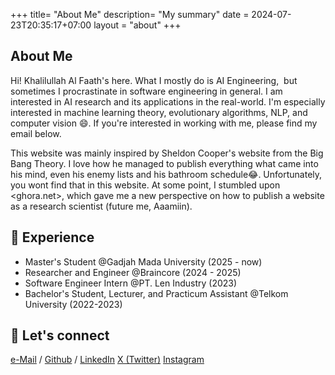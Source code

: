 +++
title= "About Me"
description= "My summary"
date = 2024-07-23T20:35:17+07:00
layout = "about"
+++

## About Me

Hi! Khalilullah Al Faath's here. What I mostly do is AI Engineering,  but sometimes I procrastinate in software engineering in general. I am interested in AI research and its applications in the real-world.
I'm especially interested in machine learning theory, evolutionary algorithms, NLP, and computer vision 😄. If you're interested in working with me, please find my email below.

This website was mainly inspired by Sheldon Cooper's website from the Big Bang Theory. I love how he managed to publish everything what came into his mind, even his enemy lists and his bathroom schedule😂. Unfortunately, you wont find that in this website. At some point, I stumbled upon <ghora.net>, which gave me a new perspective on how to publish a website as a research scientist (future me, Aaamiin). 

## 💼 Experience
* Master's Student @Gadjah Mada University (2025 - now)
* Researcher and Engineer @Braincore (2024 - 2025)
* Software Engineer Intern @PT. Len  Industry (2023)
* Bachelor's Student, Lecturer, and Practicum Assistant @Telkom University (2022-2023)

## 🤝 Let's connect

[e-Mail](mailto:khalilullah.alfaath21@gmail.com) / [Github](https://github.com/khalilullahalfaath) / [LinkedIn](https://www.linkedin.com/in/khalilullah-al-faath-4a684021a/)
[X (Twitter)](https://x.com/khaleeelll)
[Instagram](https://www.instagram.com/khalilullahalfaath/)

